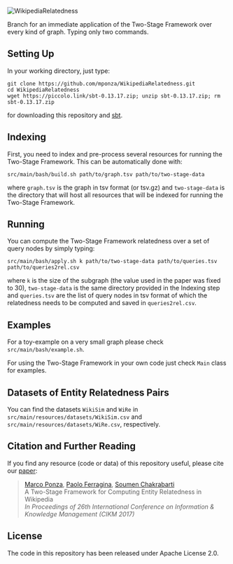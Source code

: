 ![WikipediaRelatedness](http://pages.di.unipi.it/ponza/public/images/wikipediarelatedness/logo.png)

Branch for an immediate application of the Two-Stage Framework over every kind of graph. Typing only two commands.


## Setting Up

In your working directory, just type:

    git clone https://github.com/mponza/WikipediaRelatedness.git
    cd WikipediaRelatedness
    wget https://piccolo.link/sbt-0.13.17.zip; unzip sbt-0.13.17.zip; rm sbt-0.13.17.zip

for downloading this repository and [sbt](https://www.scala-sbt.org/).


## Indexing

First, you need to index and pre-process several resources for running the Two-Stage Framework. This can be automatically done with:

    src/main/bash/build.sh path/to/graph.tsv path/to/two-stage-data
    
where `graph.tsv` is the graph in tsv format (or tsv.gz) and `two-stage-data` is the directory that will host all resources that will be indexed for running the Two-Stage Framework.


## Running

You can compute the Two-Stage Framework relatedness over a set of query nodes by simply typing:

    src/main/bash/apply.sh k path/to/two-stage-data path/to/queries.tsv path/to/queries2rel.csv
    
where `k` is the size of the subgraph (the value used in the paper was fixed to 30), `two-stage-data` is the same directory provided in the Indexing step and `queries.tsv` are the list of query nodes in tsv format of which the relatedness needs to be computed and saved in `queries2rel.csv`.


## Examples

For a toy-example on a very small graph please check `src/main/bash/example.sh`.

For using the Two-Stage Framework in your own code just check `Main` class for examples.


## Datasets of Entity Relatedness Pairs

You can find the datasets `WikiSim` and `WiRe` in `src/main/resources/datasets/WikiSim.csv` and `src/main/resources/datasets/WiRe.csv`, respectively. 



## Citation and Further Reading

If you find any resource (code or data) of this repository useful, please cite our [paper](https://doi.org/10.1145/3132847.3132890):

> [Marco Ponza](http://pages.di.unipi.it/ponza), [Paolo Ferragina](http://pages.di.unipi.it/ferragina/), [Soumen Chakrabarti](https://www.cse.iitb.ac.in/~soumen/)  
> A Two-Stage Framework for Computing Entity Relatedness in Wikipedia  
> *In Proceedings of 26th International Conference on Information & Knowledge Management (CIKM 2017)*


## License

The code in this repository has been released under Apache License 2.0.
